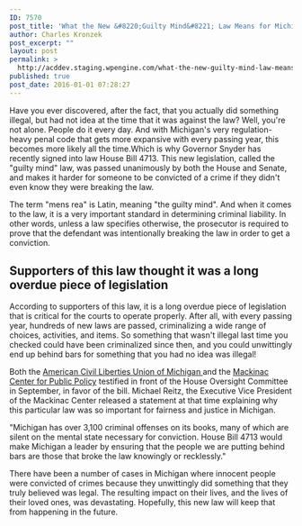 ```yaml
---
ID: 7570
post_title: 'What the New &#8220;Guilty Mind&#8221; Law Means for Michigan'
author: Charles Kronzek
post_excerpt: ""
layout: post
permalink: >
  http://acddev.staging.wpengine.com/what-the-new-guilty-mind-law-means-for-michigan.html
published: true
post_date: 2016-01-01 07:28:27
---
```

Have you ever discovered, after the fact, that you actually did something illegal, but had not idea at the time that it was against the law? Well, you're not alone. People do it every day. And with Michigan's very regulation-heavy penal code that gets more expansive with every passing year, this becomes more likely all the time.<!--more-->Which is why Governor Snyder has recently signed into law House Bill 4713. This new legislation, called the "guilty mind" law, was passed unanimously by both the House and Senate, and makes it harder for someone to be convicted of a crime if they didn't even know they were breaking the law.

<span style="font-weight: 400;">The term "mens rea" is Latin, meaning "the guilty mind". And when it comes to the law, it is a very important standard in determining criminal liability. In other words, unless a law specifies otherwise, the prosecutor is required to prove that the defendant was intentionally breaking the law in order to get a conviction. </span>

<h2>Supporters of this law thought it was a long overdue piece of legislation</h2>

<span style="font-weight: 400;">According to supporters of this law, it is a long overdue piece of legislation that is critical for the courts to operate properly. After all, with every passing year, hundreds of new laws are passed, criminalizing a wide range of choices, activities, and items. So something that wasn't illegal last time you checked could have been criminalized since then, and you could unwittingly end up behind bars for something that you had no idea was illegal!</span>

<span style="font-weight: 400;">Both the <a href="http://www.aclumich.org/" target="_blank">American Civil Liberties Union of Michigan </a>and the <a href="http://www.mackinac.org/" target="_blank">Mackinac Center for Public Policy</a> testified in front of the House Oversight Committee in September, in favor of the bill. Michael Reitz, the Executive Vice President of the Mackinac Center released a statement at that time explaining why this particular law was so important for fairness and justice in Michigan.</span>

<span style="font-weight: 400;">"Michigan has over 3,100 criminal offenses on its books, many of which are silent on the mental state necessary for conviction. House Bill 4713 would make Michigan a leader by ensuring that the people we are putting behind bars are those that broke the law knowingly or recklessly."</span>

<span style="font-weight: 400;">There have been a number of cases in Michigan where innocent people were convicted of crimes because they unwittingly did something that they truly believed was legal. The resulting impact on their lives, and the lives of their loved ones, was devastating. Hopefully, this new law will keep that from happening in the future.</span>